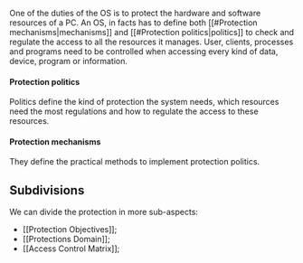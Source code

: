 One of the duties of the OS is to protect the hardware and software resources of a PC.
An OS, in facts has to define both [[#Protection mechanisms|mechanisms]] and [[#Protection politics|politics]] to check and regulate the access to all the resources it manages.
User, clients, processes and programs need to be controlled when accessing every kind of data, device, program or information.

#### Protection politics
Politics define the kind of protection the system needs, which resources need the most regulations and how to regulate the access to these resources.
#### Protection mechanisms
They define the practical methods to implement protection politics.


## Subdivisions
We can divide the protection in more sub-aspects:
- [[Protection Objectives]];
- [[Protections Domain]];
- [[Access Control Matrix]];